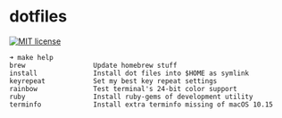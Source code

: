 # dotfiles

 [![MIT license](https://img.shields.io/badge/license-MIT-brightgreen.svg)](https://opensource.org/licenses/MIT)

```
➜ make help
brew                 Update homebrew stuff
install              Install dot files into $HOME as symlink
keyrepeat            Set my best key repeat settings
rainbow              Test terminal's 24-bit color support
ruby                 Install ruby-gems of development utility
terminfo             Install extra terminfo missing of macOS 10.15
```
